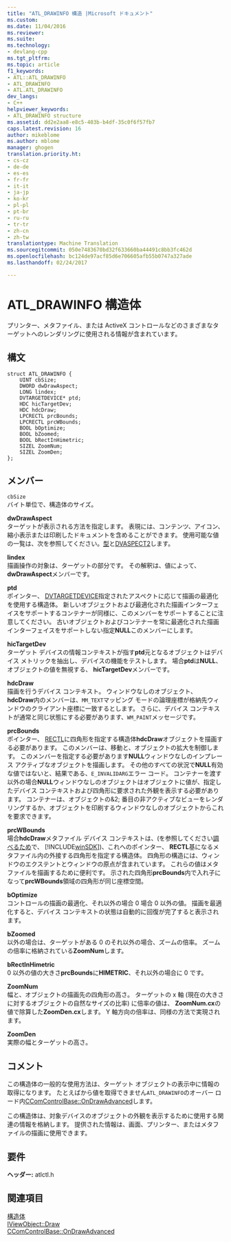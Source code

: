 ```yaml
---
title: "ATL_DRAWINFO 構造 |Microsoft ドキュメント"
ms.custom: 
ms.date: 11/04/2016
ms.reviewer: 
ms.suite: 
ms.technology:
- devlang-cpp
ms.tgt_pltfrm: 
ms.topic: article
f1_keywords:
- ATL::ATL_DRAWINFO
- ATL_DRAWINFO
- ATL.ATL_DRAWINFO
dev_langs:
- C++
helpviewer_keywords:
- ATL_DRAWINFO structure
ms.assetid: dd2e2aa8-e8c5-403b-b4df-35c0f6f57fb7
caps.latest.revision: 16
author: mikeblome
ms.author: mblome
manager: ghogen
translation.priority.ht:
- cs-cz
- de-de
- es-es
- fr-fr
- it-it
- ja-jp
- ko-kr
- pl-pl
- pt-br
- ru-ru
- tr-tr
- zh-cn
- zh-tw
translationtype: Machine Translation
ms.sourcegitcommit: 050e7483670bd32f633660ba44491c8bb3fc462d
ms.openlocfilehash: bc124de97acf85d6e706605afb55b0747a327ade
ms.lasthandoff: 02/24/2017

---
```

# <a name="atldrawinfo-structure"></a>ATL_DRAWINFO 構造体
プリンター、メタファイル、または ActiveX コントロールなどのさまざまなターゲットへのレンダリングに使用される情報が含まれています。  
  
## <a name="syntax"></a>構文  
  
```
struct ATL_DRAWINFO {
    UINT cbSize;
    DWORD dwDrawAspect;
    LONG lindex;
    DVTARGETDEVICE* ptd;
    HDC hicTargetDev;
    HDC hdcDraw;
    LPCRECTL prcBounds;
    LPCRECTL prcWBounds;
    BOOL bOptimize;
    BOOL bZoomed;
    BOOL bRectInHimetric;
    SIZEL ZoomNum;
    SIZEL ZoomDen;
};
```  
  
## <a name="members"></a>メンバー  
 `cbSize`  
 バイト単位で、構造体のサイズ。  
  
 **dwDrawAspect**  
 ターゲットが表示される方法を指定します。 表現には、コンテンツ、アイコン、縮小表示または印刷したドキュメントを含めることができます。 使用可能な値の一覧は、次を参照してください。[型](http://msdn.microsoft.com/library/windows/desktop/ms690318)と[DVASPECT2](http://msdn.microsoft.com/library/windows/desktop/ms688644)します。  
  
 **lindex**  
 描画操作の対象は、ターゲットの部分です。 その解釈は、値によって、 **dwDrawAspect**メンバーです。  
  
 **ptd**  
 ポインター、 [DVTARGETDEVICE](http://msdn.microsoft.com/library/windows/desktop/ms686613)指定されたアスペクトに応じて描画の最適化を使用する構造体。 新しいオブジェクトおよび最適化された描画インターフェイスをサポートするコンテナーが同様に、このメンバーをサポートすることに注意してください。 古いオブジェクトおよびコンテナーを常に最適化された描画インターフェイスをサポートしない指定**NULL**このメンバーにします。  
  
 **hicTargetDev**  
 ターゲット デバイスの情報コンテキストが指す**ptd**元となるオブジェクトはデバイス メトリックを抽出し、デバイスの機能をテストします。 場合**ptd**は**NULL**、オブジェクトの値を無視する、 **hicTargetDev**メンバーです。  
  
 **hdcDraw**  
 描画を行うデバイス コンテキスト。 ウィンドウなしのオブジェクト、 **hdcDraw**内のメンバーは、`MM_TEXT`マッピング モードの論理座標が格納先ウィンドウのクライアント座標に一致するとします。 さらに、デバイス コンテキストが通常と同じ状態にする必要があります、`WM_PAINT`メッセージです。  
  
 **prcBounds**  
 ポインター、 [RECTL](http://msdn.microsoft.com/library/windows/desktop/dd162907)に四角形を指定する構造体**hdcDraw**オブジェクトを描画する必要があります。 このメンバーは、移動と、オブジェクトの拡大を制御します。 このメンバーを指定する必要があります**NULL**ウィンドウなしのインプレース アクティブなオブジェクトを描画します。 その他のすべての状況で**NULL**有効な値ではないと、結果である、`E_INVALIDARG`エラー コード。 コンテナーを渡す以外の場合**NULL**ウィンドウなしのオブジェクトはオブジェクトに値が、指定したデバイス コンテキストおよび四角形に要求された外観を表示する必要があります。 コンテナーは、オブジェクトの&2; 番目の非アクティブなビューをレンダリングするか、オブジェクトを印刷するウィンドウなしのオブジェクトからこれを要求できます。  
  
 **prcWBounds**  
 場合**hdcDraw**メタファイル デバイス コンテキストは、(を参照してください[調べるため](http://msdn.microsoft.com/library/windows/desktop/dd144877)で、 [!INCLUDE[winSDK](../../atl/includes/winsdk_md.md)])、これへのポインター、 **RECTL**基になるメタファイル内の外接する四角形を指定する構造体。 四角形の構造には、ウィンドウのエクステントとウィンドウの原点が含まれています。 これらの値はメタファイルを描画するために便利です。 示された四角形**prcBounds**内で入れ子になって**prcWBounds**領域の四角形が同じ座標空間。  
  
 **bOptimize**  
 コントロールの描画の最適化、それ以外の場合 0 場合 0 以外の値。 描画を最適化すると、デバイス コンテキストの状態は自動的に回復が完了すると表示されます。  
  
 **bZoomed**  
 以外の場合は、ターゲットがある 0 のそれ以外の場合、ズームの倍率。 ズームの倍率に格納されている**ZoomNum**します。  
  
 **bRectInHimetric**  
 0 以外の値の大きさ**prcBounds**に**HIMETRIC**、それ以外の場合に 0 です。  
  
 **ZoomNum**  
 幅と、オブジェクトの描画先の四角形の高さ。 ターゲットの x 軸 (現在の大きさに対するオブジェクトの自然なサイズの比率) に倍率の値は、 **ZoomNum.cx**の値で除算した**ZoomDen.cx**します。 Y 軸方向の倍率は、同様の方法で実現されます。  
  
 **ZoomDen**  
 実際の幅とターゲットの高さ。  
  
## <a name="remarks"></a>コメント  
 この構造体の一般的な使用方法は、ターゲット オブジェクトの表示中に情報の取得になります。 たとえばから値を取得できません`ATL_DRAWINFO`のオーバー ロード内[CComControlBase::OnDrawAdvanced](ccomcontrolbase-class.md#ondrawadvanced)します。  
  
 この構造体は、対象デバイスのオブジェクトの外観を表示するために使用する関連の情報を格納します。 提供された情報は、画面、プリンター、またはメタファイルの描画に使用できます。  
  
## <a name="requirements"></a>要件  
 **ヘッダー:** atlctl.h  
  
## <a name="see-also"></a>関連項目  
 [構造体](../../atl/reference/atl-structures.md)   
 [IViewObject::Draw](http://msdn.microsoft.com/library/windows/desktop/ms688655)   
 [CComControlBase::OnDrawAdvanced](../../atl/reference/ccomcontrolbase-class.md#ondrawadvanced)






